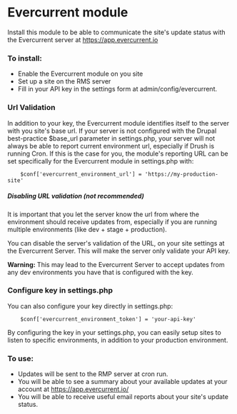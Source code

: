 # Evercurrent module

Install this module to be able to communicate the site's update status
with the Evercurrent server at https://app.evercurrent.io

### To install:

- Enable the Evercurrent module on you site
- Set up a site on the RMS server
- Fill in your API key in the settings form at admin/config/evercurrent.

### Url Validation
In addition to your key, the Evercurrent module identifies itself to the server with you site's base url.
If your server is not configured with the Drupal best-practice $base_url parameter in settings.php, 
your server will not always be able to report current environment url, especially if Drush is running Cron.
If this is the case for you, the module's reporting URL can be set specifically for the Evercurrent module in settings.php with:

        $conf['evercurrent_environment_url'] = 'https://my-production-site'

##### Disabling URL validation (not recommended)
It is important that you let the server know the url from where the environment should receive updates from,
especially if you are running multiple environments (like dev + stage + production).

You can disable the server's validation of the URL, on your site settings at the Evercurrent Server. 
This will make the server only validate your API key. 

**Warning:** This may lead to the Evercurrent Server to accept updates from any dev environments you have that is configured with the key.

### Configure key in settings.php
You can also configure your key directly in settings.php:

        $conf['evercurrent_environment_token'] = 'your-api-key'

By configuring the key in your settings.php, you can easily setup sites to listen to specific environments, in addition to your production environment.

### To use:
- Updates will be sent to the RMP server at cron run.
- You will be able to see a summary about your available updates at your account at https://app.evercurrent.io/
- You will be able to receive useful email reports about your site's update status.